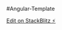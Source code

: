 #Angular-Template

[Edit on StackBlitz ⚡️](https://stackblitz.com/edit/angular-project3-routing-pknwyn)
